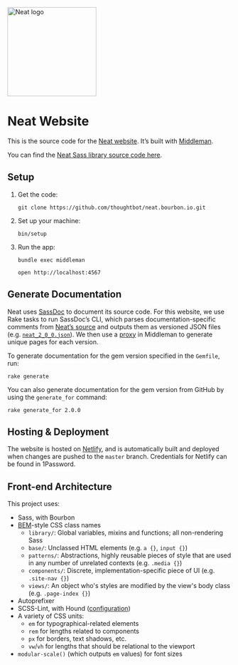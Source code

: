[<img src="http://images.thoughtbot.com/bourbon/neat-logo-v2.svg" width="200" alt="Neat logo">][Neat website]

# Neat Website

This is the source code for the [Neat website]. It’s built with [Middleman].

You can find the [Neat Sass library source code here][library repo].

[Neat website]: http://neat.bourbon.io
[Middleman]: https://middlemanapp.com
[library repo]: https://github.com/thoughtbot/neat

## Setup

1. Get the code:

    ```
    git clone https://github.com/thoughtbot/neat.bourbon.io.git
    ```

1. Set up your machine:

    ```
    bin/setup
    ```

1. Run the app:

    ```
    bundle exec middleman
    ```

    ```
    open http://localhost:4567
    ```

## Generate Documentation

Neat uses [SassDoc] to document its source code. For this website, we use
Rake tasks to run SassDoc’s CLI, which parses documentation-specific comments
from [Neat’s source] and outputs them as versioned JSON files
(e.g. [`neat_2_0_0.json`]). We then use a [proxy] in Middleman to generate
unique pages for each version.

To generate documentation for the gem version specified in the `Gemfile`, run:

```
rake generate
```

You can also generate documentation for the gem version from GitHub by using the
`generate_for` command:

```
rake generate_for 2.0.0
```

[SassDoc]: http://sassdoc.com/
[Neat’s source]: https://github.com/thoughtbot/neat/
[`neat_2_0_0.json`]: data/neat_2_0_0.json
[proxy]: https://middlemanapp.com/advanced/dynamic_pages/

## Hosting & Deployment

The website is hosted on [Netlify], and is automatically built and deployed when
changes are pushed to the `master` branch. Credentials for Netlify can be found
in 1Password.

[Netlify]: https://www.netlify.com/

## Front-end Architecture

This project uses:

- Sass, with Bourbon
- [BEM]-style CSS class names
  - `library/`: Global variables, mixins and functions; all non-rendering Sass
  - `base/`: Unclassed HTML elements (e.g. `a {}`, `input {}`)
  - `patterns/`: Abstractions, highly reusable pieces of style that are used in
    any number of unrelated contexts (e.g. `.media {}`)
  - `components/`: Discrete, implementation-specific piece of UI
    (e.g. `.site-nav {}`)
  - `views/`: An object who's styles are modified by the view's body class
    (e.g. `.page-index {}`)
- Autoprefixer
- SCSS-Lint, with Hound ([configuration](.scss-lint.yml))
- A variety of CSS units:
  - `em` for typographical-related elements
  - `rem` for lengths related to components
  - `px` for borders, text shadows, etc.
  - `vw`/`vh` for lengths that should be relational to the viewport
- `modular-scale()` (which outputs `em` values) for font sizes

[BEM]: http://csswizardry.com/2013/01/mindbemding-getting-your-head-round-bem-syntax
